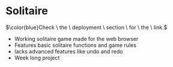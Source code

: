# Solitaire

$\color{blue}Check \ the \ deployment \ section \ for \ the \ link.$

- Working solitaire game made for the web browser
- Features basic solitaire functions and game rules
- lacks advanced features like undo and redo
- Week long project
